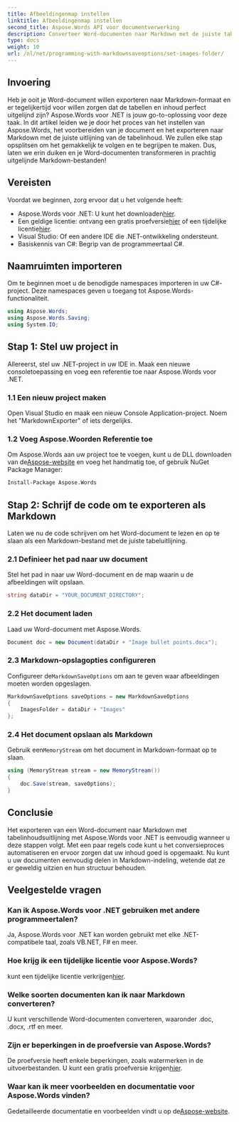 ```yaml
---
title: Afbeeldingenmap instellen
linktitle: Afbeeldingenmap instellen
second_title: Aspose.Words API voor documentverwerking
description: Converteer Word-documenten naar Markdown met de juiste tabeluitlijning met Aspose.Words voor .NET. Volg onze gedetailleerde gids voor perfecte resultaten.
type: docs
weight: 10
url: /nl/net/programming-with-markdownsaveoptions/set-images-folder/
---
```

## Invoering

Heb je ooit je Word-document willen exporteren naar Markdown-formaat en er tegelijkertijd voor willen zorgen dat de tabellen en inhoud perfect uitgelijnd zijn? Aspose.Words voor .NET is jouw go-to-oplossing voor deze taak. In dit artikel leiden we je door het proces van het instellen van Aspose.Words, het voorbereiden van je document en het exporteren naar Markdown met de juiste uitlijning van de tabelinhoud. We zullen elke stap opsplitsen om het gemakkelijk te volgen en te begrijpen te maken. Dus, laten we erin duiken en je Word-documenten transformeren in prachtig uitgelijnde Markdown-bestanden!

## Vereisten

Voordat we beginnen, zorg ervoor dat u het volgende heeft:

-  Aspose.Words voor .NET: U kunt het downloaden[hier](https://releases.aspose.com/words/net/).
-  Een geldige licentie: ontvang een gratis proefversie[hier](https://releases.aspose.com/) of een tijdelijke licentie[hier](https://purchase.aspose.com/temporary-license/).
- Visual Studio: Of een andere IDE die .NET-ontwikkeling ondersteunt.
- Basiskennis van C#: Begrip van de programmeertaal C#.

## Naamruimten importeren

Om te beginnen moet u de benodigde namespaces importeren in uw C#-project. Deze namespaces geven u toegang tot Aspose.Words-functionaliteit.

```csharp
using Aspose.Words;
using Aspose.Words.Saving;
using System.IO;
```

## Stap 1: Stel uw project in

Allereerst, stel uw .NET-project in uw IDE in. Maak een nieuwe consoletoepassing en voeg een referentie toe naar Aspose.Words voor .NET.

### 1.1 Een nieuw project maken

Open Visual Studio en maak een nieuw Console Application-project. Noem het "MarkdownExporter" of iets dergelijks.

### 1.2 Voeg Aspose.Woorden Referentie toe

 Om Aspose.Words aan uw project toe te voegen, kunt u de DLL downloaden van de[Aspose-website](https://releases.aspose.com/words/net/) en voeg het handmatig toe, of gebruik NuGet Package Manager:

```bash
Install-Package Aspose.Words
```

## Stap 2: Schrijf de code om te exporteren als Markdown

Laten we nu de code schrijven om het Word-document te lezen en op te slaan als een Markdown-bestand met de juiste tabeluitlijning.

### 2.1 Definieer het pad naar uw document

Stel het pad in naar uw Word-document en de map waarin u de afbeeldingen wilt opslaan.

```csharp
string dataDir = "YOUR_DOCUMENT_DIRECTORY";
```

### 2.2 Het document laden

Laad uw Word-document met Aspose.Words.

```csharp
Document doc = new Document(dataDir + "Image bullet points.docx");
```

### 2.3 Markdown-opslagopties configureren

 Configureer de`MarkdownSaveOptions` om aan te geven waar afbeeldingen moeten worden opgeslagen.

```csharp
MarkdownSaveOptions saveOptions = new MarkdownSaveOptions
{
    ImagesFolder = dataDir + "Images"
};
```

### 2.4 Het document opslaan als Markdown

 Gebruik een`MemoryStream` om het document in Markdown-formaat op te slaan.

```csharp
using (MemoryStream stream = new MemoryStream())
{
    doc.Save(stream, saveOptions);
}
```

## Conclusie

Het exporteren van een Word-document naar Markdown met tabelinhoudsuitlijning met Aspose.Words voor .NET is eenvoudig wanneer u deze stappen volgt. Met een paar regels code kunt u het conversieproces automatiseren en ervoor zorgen dat uw inhoud goed is opgemaakt. Nu kunt u uw documenten eenvoudig delen in Markdown-indeling, wetende dat ze er geweldig uitzien en hun structuur behouden.

## Veelgestelde vragen

### Kan ik Aspose.Words voor .NET gebruiken met andere programmeertalen?

Ja, Aspose.Words voor .NET kan worden gebruikt met elke .NET-compatibele taal, zoals VB.NET, F# en meer.

### Hoe krijg ik een tijdelijke licentie voor Aspose.Words?

 kunt een tijdelijke licentie verkrijgen[hier](https://purchase.aspose.com/temporary-license/).

### Welke soorten documenten kan ik naar Markdown converteren?

U kunt verschillende Word-documenten converteren, waaronder .doc, .docx, .rtf en meer.

### Zijn er beperkingen in de proefversie van Aspose.Words?

De proefversie heeft enkele beperkingen, zoals watermerken in de uitvoerbestanden. U kunt een gratis proefversie krijgen[hier](https://releases.aspose.com/).

### Waar kan ik meer voorbeelden en documentatie voor Aspose.Words vinden?

 Gedetailleerde documentatie en voorbeelden vindt u op de[Aspose-website](https://reference.aspose.com/words/net/).

